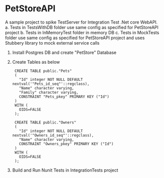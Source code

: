 # PetStoreAPI
A sample project to spike TestServer for Integration Test .Net core WebAPI. 
a. Tests in TestsWithDB folder use same config as specified for PetStoreAPI project
b. Tests in InMemoryTest folder in memory DB
c. Tests in MockTests folder use same config as specified for PetStoreAPI project and uses Stubbery library to mock external service calls


1. Install Postgres DB and create "PetStore" Database
2. Create Tables as below

        CREATE TABLE public."Pets"
        (
          "Id" integer NOT NULL DEFAULT nextval('"Pets_id_seq"'::regclass),
          "Name" character varying,
          "Family" character varying,
          CONSTRAINT "Pets_pkey" PRIMARY KEY ("Id")
        )
        WITH (
          OIDS=FALSE
        );

        CREATE TABLE public."Owners"
        (
          "Id" integer NOT NULL DEFAULT nextval('"Owners_id_seq"'::regclass),
          "Name" character varying,
          CONSTRAINT "Owners_pkey" PRIMARY KEY ("Id")
        )
        WITH (
          OIDS=FALSE
        );
3. Build and Run Nunit Tests in IntegrationTests project

